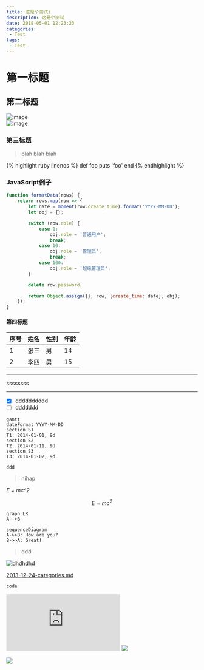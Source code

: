 ```yaml
---
title: 这是个测试i
description: 这是个测试
date: 2018-05-01 12:23:23
categories:
 - Test
tags:
 - Test
---
```


# 第一标题
## 第二标题
![image](http://note.youdao.com/favicon.ico)       
![image](http://note.youdao.com/favicon.ico)
### 第三标题

<blockquote class="blockquote-center">blah blah blah</blockquote>

<!-- 标签 方式，要求版本在0.4.5或以上 -->


<!-- 标签别名 -->


{% highlight ruby linenos %}
def foo
  puts 'foo'
end
{% endhighlight %}

### JavaScript例子

```js
function formatData(rows) {
    return rows.map(row => {
        let date = moment(row.create_time).format('YYYY-MM-DD');
        let obj = {};

        switch (row.role) {
            case 1:
                obj.role = '普通用户';
                break;
            case 10:
                obj.role = '管理员';
                break;
            case 100:
                obj.role = '超级管理员';
        }

        delete row.password;

        return Object.assign({}, row, {create_time: date}, obj);
    });
}
```

#### 第四标题


序号 | 姓名 | 性别 | 年龄
---|---|---|---
1 | 张三|男|14
2|李四| 男|15


---
ssssssss

---
- [x] dddddddddd
- [ ] ddddddd

```
gantt
dateFormat YYYY-MM-DD
section S1
T1: 2014-01-01, 9d
section S2
T2: 2014-01-11, 9d
section S3
T3: 2014-01-02, 9d
```

```
ddd
```

>nihap 

_E = mc^2_

```math
E = mc^2
```

```
graph LR
A-->B
```

```
sequenceDiagram
A->>B: How are you?
B->>A: Great!
```
> 
> ddd

![dhdhdhd](https://cdn.pixabay.com/photo/2018/02/02/22/28/nature-3126513_960_720.jpg "tupian")

[2013-12-24-categories.md](http://www.baidu.com)

```language
code
```

![image](http://www.58pic.com/tupian/weimeiguangtupian-807-0.html)
![](http://ww1.sinaimg.cn/mw690/81b78497jw1emfgwkasznj21hc0u0qb7.jpg)

![](images/profile_img2.png)

